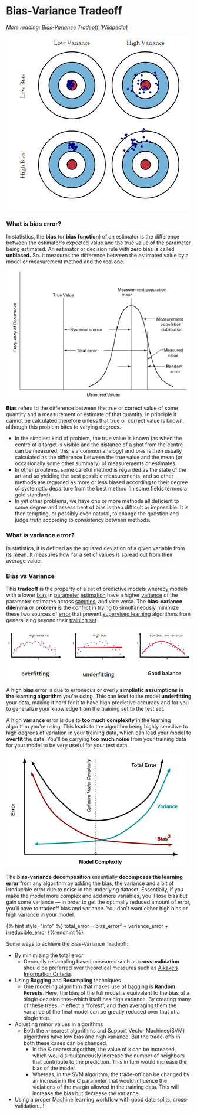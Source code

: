 # Bias-Variance Tradeoff

_More reading:_ [_Bias-Variance Tradeoff \(Wikipedia\)_](https://en.wikipedia.org/wiki/Bias-variance_tradeoff)

![](../../.gitbook/assets/image%20%287%29.png)

### What is bias error?

In statistics, the **bias** \(or **bias function**\) of an estimator is the difference between the estimator's expected value and the true value of the parameter being estimated. An estimator or decision rule with zero bias is called **unbiased.** So. it measures the difference between the estimated value by a model or measurement method and the real one.

![The bias is expressed as the systematic error](../../.gitbook/assets/illustration-of-precision-error-and-bias-error-reprinted-with-minor-changes-from-asme.png)

**Bias** refers to the difference between the true or correct value of some quantity and a measurement or estimate of that quantity. In principle it cannot be calculated therefore unless that true or correct value is known, although this problem bites to varying degrees.

* In the simplest kind of problem, the true value is known \(as when the centre of a target is visible and the distance of a shot from the centre can be measured; this is a common analogy\) and bias is then usually calculated as the difference between the true value and the mean \(or occasionally some other summary\) of measurements or estimates.
* In other problems, some careful method is regarded as the state of the art and so yielding the best possible measurements, and so other methods are regarded as more or less biased according to their degree of systematic departure from the best method \(in some fields termed a gold standard\).
* In yet other problems, we have one or more methods all deficient to some degree and assessment of bias is then difficult or impossible. It is then tempting, or possibly even natural, to change the question and judge truth according to consistency between methods.

### What is variance error?

In statistics, it is defined as the squared deviation of a given variable from its mean. It measures how far a set of values is spread out from their average value.

### Bias vs Variance

This **tradeoff** is the property of a set of predictive models whereby models with a lower [bias](https://en.wikipedia.org/wiki/Bias_of_an_estimator) in [parameter](https://en.wikipedia.org/wiki/Statistical_parameter) [estimation](https://en.wikipedia.org/wiki/Estimation_theory) have a higher [variance](https://en.wikipedia.org/wiki/Variance) of the parameter estimates across [samples](https://en.wikipedia.org/wiki/Sample_%28statistics%29), and vice versa. The **bias–variance dilemma** or **problem** is the conflict in trying to simultaneously minimize these two sources of [error](https://en.wikipedia.org/wiki/Errors_and_residuals_in_statistics) that prevent [supervised learning](https://en.wikipedia.org/wiki/Supervised_learning) algorithms from generalizing beyond their [training set](https://en.wikipedia.org/wiki/Training_set).

![Relation with overfit and underfit](../../.gitbook/assets/bias_var.png)

A high **bias** error is due to erroneous or overly **simplistic assumptions in the learning algorithm** you’re using. This can lead to the model **underfitting** your data, making it hard for it to have high predictive accuracy and for you to generalize your knowledge from the training set to the test set.

A high **variance** error is due to **too much complexity** in the learning algorithm you’re using. This leads to the algorithm being highly sensitive to high degrees of variation in your training data, which can lead your model to **overfit** the data. You’ll be carrying **too much noise** from your training data for your model to be very useful for your test data.

![](../../.gitbook/assets/image%20%282%29.png)

The **bias-variance decomposition** essentially **decomposes the learning error** from any algorithm by adding the bias, the variance and a bit of irreducible error due to noise in the underlying dataset. Essentially, if you make the model more complex and add more variables, you’ll lose bias but gain some variance — in order to get the optimally reduced amount of error, you’ll have to tradeoff bias and variance. You don’t want either high bias or high variance in your model.

{% hint style="info" %}
total\_error = bias\_error² + variance\_error + irreducible\_error
{% endhint %}

Some ways to achieve the Bias-Variance Tradeoff:

* By minimizing the total error
  * Generally resampling based measures such as **cross-validation** should be preferred over theoretical measures such as [Aikake’s Information Criteria](http://www.statisticshowto.com/akaikes-information-criterion/).
* Using **Bagging** and **Resampling** techniques
  * One modeling algorithm that makes use of bagging is **Random Forests**. Here, the bias of the full model is equivalent to the bias of a single decision tree–which itself has high variance. By creating many of these trees, in effect a “forest”, and then averaging them the variance of the final model can be greatly reduced over that of a single tree.
* Adjusting minor values in algorithms
  * Both the k-nearest algorithms and Support Vector Machines\(SVM\) algorithms have low bias and high variance. But the trade-offs in both these cases can be changed. 
    * In the K-nearest algorithm, the value of k can be increased, which would simultaneously increase the number of neighbors that contribute to the prediction. This in turn would increase the bias of the model. 
    * Whereas, in the SVM algorithm, the trade-off can be changed by an increase in the C parameter that would influence the violations of the margin allowed in the training data. This will increase the bias but decrease the variance.
* Using a proper Machine learning workflow with good data splits, cross-validation...!

